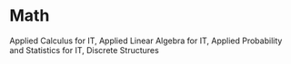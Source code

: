 # Math
Applied Calculus for IT, Applied Linear Algebra for IT, Applied Probability and Statistics for IT, Discrete Structures
